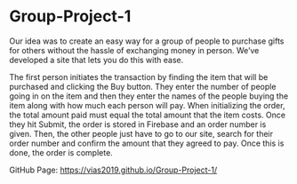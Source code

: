 # Group-Project-1

Our idea was to create an easy way for a group of people to purchase gifts for others without the hassle of exchanging money in person. We’ve developed a site that lets you do this with ease.

The first person initiates the transaction by finding the item that will be purchased and clicking the Buy button. They enter the number of people going in on the item and then they enter the names of the people buying the item along with how much each person will pay. When initializing the order, the total amount paid must equal the total amount that the item costs. Once they hit Submit, the order is stored in Firebase and an order number is given. Then, the other people just have to go to our site, search for their order number and confirm the amount that they agreed to pay. Once this is done, the order is complete.

GitHub Page: https://vias2019.github.io/Group-Project-1/

